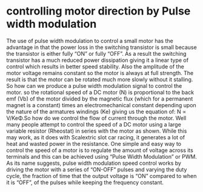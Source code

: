 # controlling motor direction by Pulse width modulation
 The use of pulse width modulation to control a small motor has the advantage in that the power loss in the switching transistor is small because the transistor is either fully “ON” or fully “OFF”. As a result the switching transistor has a much reduced power dissipation giving it a linear type of control which results in better speed stability.  Also the amplitude of the motor voltage remains constant so the motor is always at full strength. The result is that the motor can be rotated much more slowly without it stalling. So how can we produce a pulse width modulation signal to control the motor. so  the rotational speed of a DC motor (N) is proportional to the back emf (Vb) of the motor divided by the magnetic flux (which for a permanent magnet is a constant) times an electromechanical constant depending upon the nature of the armatures windings (Ke) giving us the equation of: N ∝ V/KeΦ.So how do we control the flow of current through the motor. Well many people attempt to control the speed of a DC motor using a large variable resistor (Rheostat) in series with the motor as shown.  While this may work, as it does with Scalextric slot car racing, it generates a lot of heat and wasted power in the resistance. One simple and easy way to control the speed of a motor is to regulate the amount of voltage across its terminals and this can be achieved using “Pulse Width Modulation” or PWM.  As its name suggests, pulse width modulation speed control works by driving the motor with a series of “ON-OFF” pulses and varying the duty cycle, the fraction of time that the output voltage is “ON” compared to when it is “OFF”, of the pulses while keeping the frequency constant.
